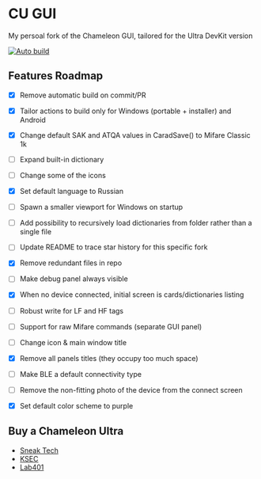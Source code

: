 # CU GUI
My persoal fork of the Chameleon GUI, tailored for the Ultra DevKit version

[![Auto build](https://github.com/GameTec-live/ChameleonUltraGUI/actions/workflows/build-app.yml/badge.svg)](https://github.com/GameTec-live/ChameleonUltraGUI/actions/workflows/build-app.yml) 

## Features Roadmap
- [x] Remove automatic build on commit/PR
- [x] Tailor actions to build only for Windows (portable + installer) and Android
- [x] Change default SAK and ATQA values in CaradSave() to Mifare Classic 1k
- [ ] Expand built-in dictionary
- [ ] Change some of the icons
- [X] Set default language to Russian
- [ ] Spawn a smaller viewport for Windows on startup
- [ ] Add possibility to recursively load dictionaries from folder rather than a single file
- [ ] Update README to trace star history for this specific fork
- [x] Remove redundant files in repo
- [ ] Make debug panel always visible
- [x] When no device connected, initial screen is cards/dictionaries listing
- [ ] Robust write for LF and HF tags
- [ ] Support for raw Mifare commands (separate GUI panel)
- [ ] Change icon & main window title
- [x] Remove all panels titles (they occupy too much space)
- [ ] Make BLE a default connectivity type
- [ ] Remove the non-fitting photo of the device from the connect screen
- [x] Set default color scheme to purple


## Buy a Chameleon Ultra
- [Sneak Tech](https://sneaktechnology.com/product/chameleon-ultra/)
- [KSEC](https://labs.ksec.co.uk/product/proxgrind-chameleon-ultra/)
- [Lab401](https://lab401.com/products/chameleon-ultra)

<!---
## Star History

<a href="https://star-history.com/#GameTec-live/ChameleonUltraGUI&Timeline">
  <picture>
    <source media="(prefers-color-scheme: dark)" srcset="https://api.star-history.com/svg?repos=GameTec-live/ChameleonUltraGUI&type=Timeline&theme=dark" />
    <source media="(prefers-color-scheme: light)" srcset="https://api.star-history.com/svg?repos=GameTec-live/ChameleonUltraGUI&type=Timeline" />
    <img alt="Star History Chart" src="https://api.star-history.com/svg?repos=GameTec-live/ChameleonUltraGUI&type=Timeline" />
  </picture>
</a>
-->
